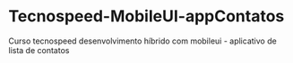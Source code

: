 # Tecnospeed-MobileUI-appContatos
Curso tecnospeed desenvolvimento híbrido com mobileui - aplicativo de lista de contatos
